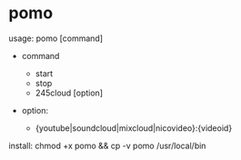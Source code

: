 # pomo

usage:  pomo [command]
- command
  - start
  - stop
  - 245cloud [option]

- option:
  - {youtube|soundcloud|mixcloud|nicovideo}:{videoid}

install:
  chmod +x pomo && cp -v pomo /usr/local/bin
